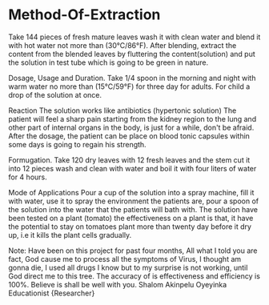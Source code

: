 # Method-Of-Extraction
Take 144 pieces of fresh mature leaves 
wash it with clean water and blend it 
with hot water not more than (30°C/86°F).
After blending, extract the content from 
the blended leaves by fluttering the 
content(solution) and put the solution 
in test tube which is going to be green 
in nature.

Dosage, Usage and Duration.
Take 1/4 spoon in the morning and night 
with warm water no more than (15°C/59°F)
for three day for adults.
For child a drop of the solution at once.

Reaction 
The solution works like antibiotics 
(hypertonic solution) The patient will 
feel a sharp pain starting from the 
kidney region to the lung and other part 
of internal organs in the body, is just 
for a while, don't be afraid. After the 
dosage, the patient can be place on blood 
tonic capsules within some days is going 
to regain his strength.  

Formugation.
Take 120 dry leaves with 12 fresh leaves 
and the stem cut it into 12 pieces wash 
and clean with water and boil it with 
four liters of water for 4 hours.

Mode of Applications 
Pour a cup of the solution into a spray 
machine, fill it with water, use it 
to spray the environment the patients 
are, pour a spoon of the solution into 
the water that the patients will 
bath with. 
The solution have been tested on a plant 
(tomato) the effectiveness on a plant is 
that, it have the potential to stay on 
tomatoes plant more than twenty day 
before it dry up, i.e it kills the plant
cells gradually.  

Note: 
Have been on this project for past four 
months, All what I told you are fact, God 
cause me to process all the symptoms of
Virus, I thought am gonna die, I used 
all drugs I know but to my surprise is
not working, until God direct me to this
tree. The accuracy of is effectiveness
and efficiency is 100%. Believe is shall
be well with you. Shalom 
                        Akinpelu Oyeyinka 
                        Educationist 
                        {Researcher}
